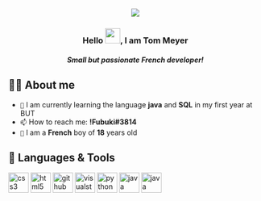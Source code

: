 <h1 align="center">
  <img src="https://github.com/zenox31470/zenox31470/blob/99fd8e804581aff31e6838e2c8ca93bc5244127d/img/name.svg"/>
</h1>

<h3 align="center">Hello <img src="https://raw.githubusercontent.com/MartinHeinz/MartinHeinz/master/wave.gif" width="30px" height="30"/>, I am Tom Meyer</h3>
<h5 align="center">Small but passionate French developer!</h5>


## 🙋‍♂️ About me

- `🌱` I am currently learning the language **java** and **SQL** in my first year at BUT
- `📫` How to reach me: **!Fubuki#3814**
- `🍰` I am a **French** boy of **18** years old


## 🚀 Languages & Tools
<p align="left"> 
<img src="https://cdn.jsdelivr.net/gh/devicons/devicon/icons/css3/css3-original.svg" alt="css3" width="40" height="40" />
<img src="https://cdn.jsdelivr.net/gh/devicons/devicon/icons/html5/html5-original.svg" alt="html5" width="40" height="40" />
<img src="https://cdn.jsdelivr.net/gh/devicons/devicon/icons/github/github-original-wordmark.svg" alt="github" width="40" height="40" />
<img src="https://cdn.jsdelivr.net/gh/devicons/devicon/icons/visualstudio/visualstudio-plain.svg" alt="visualstudio" width="40" height="40"/>
<img src="https://cdn.jsdelivr.net/gh/devicons/devicon/icons/python/python-original.svg" alt="python" width="40" height="40"/>
<img src="https://cdn.jsdelivr.net/gh/devicons/devicon/icons/java/java-original-wordmark.svg" alt="java" width="40" height="40"/>
<img src="https://cdn.jsdelivr.net/gh/devicons/devicon/icons/mysql/mysql-original-wordmark.svg" alt="java" width="40" height="40"/>
